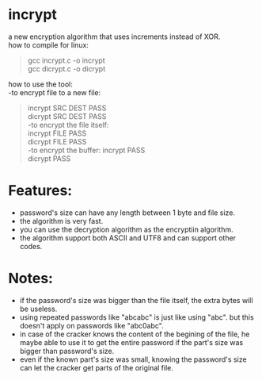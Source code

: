 # incrypt
a new encryption algorithm that uses increments instead of XOR.<br />
how to compile for linux:
>gcc incrypt.c -o incrypt<br />
>gcc dicrypt.c -o dicrypt

how to use the tool:<br/>
-to encrypt file to a new file:<br/>
>incrypt SRC DEST PASS<br />
>dicrypt SRC DEST PASS<br/>
-to encrypt the file itself:<br/>
>incrypt FILE PASS<br />
>dicrypt FILE PASS<br/>
-to encrypt the buffer:
>incrypt PASS<br />
>dicrypt PASS
# Features:
- password's size can have any length between 1 byte and file size.
- the algorithm is very fast.
- you can use the decryption algorithm as the encryptiin algorithm.
- the algorithm support both ASCII and UTF8 and can support other codes.
# Notes:
- if the password's size was bigger than the file itself, the extra bytes will be useless.
- using repeated passwords like "abcabc" is just like using "abc". but this doesn't apply on passwords like "abc0abc".
- in case of the cracker knows the content of the begining of the file, he maybe able to use it to get the entire password if the part's size was bigger than password's size.
- even if the known part's size was small, knowing the password's size can let the cracker get parts of the original file.

